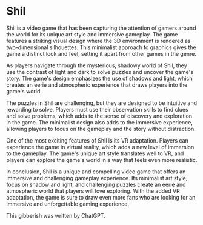 # Shil

Shil is a video game that has been capturing the attention of gamers around the world for its unique art style and immersive gameplay. The game features a striking visual design where the 3D environment is rendered as two-dimensional silhouettes. This minimalist approach to graphics gives the game a distinct look and feel, setting it apart from other games in the genre.

As players navigate through the mysterious, shadowy world of Shil, they use the contrast of light and dark to solve puzzles and uncover the game's story. The game's design emphasizes the use of shadows and light, which creates an eerie and atmospheric experience that draws players into the game's world.

The puzzles in Shil are challenging, but they are designed to be intuitive and rewarding to solve. Players must use their observation skills to find clues and solve problems, which adds to the sense of discovery and exploration in the game. The minimalist design also adds to the immersive experience, allowing players to focus on the gameplay and the story without distraction.

One of the most exciting features of Shil is its VR adaptation. Players can experience the game in virtual reality, which adds a new level of immersion to the gameplay. The game's unique art style translates well to VR, and players can explore the game's world in a way that feels even more realistic.

In conclusion, Shil is a unique and compelling video game that offers an immersive and challenging gameplay experience. Its minimalist art style, focus on shadow and light, and challenging puzzles create an eerie and atmospheric world that players will love exploring. With the added VR adaptation, the game is sure to draw even more fans who are looking for an immersive and unforgettable gaming experience.

This gibberish was written by ChatGPT.